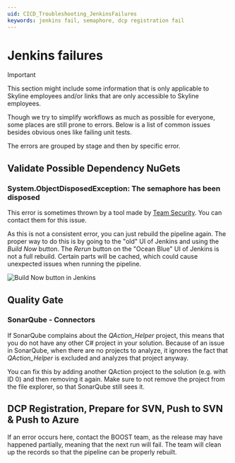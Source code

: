 ```yaml
---
uid: CICD_Troubleshooting_JenkinsFailures
keywords: jenkins fail, semaphore, dcp registration fail
---
```


# Jenkins failures

> [!IMPORTANT]
> This section might include some information that is only applicable to Skyline employees and/or links that are only accessible to Skyline employees.

Though we try to simplify workflows as much as possible for everyone, some places are still prone to errors. Below is a list of common issues besides obvious ones like failing unit tests.

The errors are grouped by stage and then by specific error.

## Validate Possible Dependency NuGets

### System.ObjectDisposedException: The semaphore has been disposed

This error is sometimes thrown by a tool made by [Team Security](mailto:squad.create.security-heimdall@skyline.be). You can contact them for this issue.

As this is not a consistent error, you can just rebuild the pipeline again. The proper way to do this is by going to the "old" UI of Jenkins and using the *Build Now* button. The *Rerun* button on the "Ocean Blue" UI of Jenkins is not a full rebuild. Certain parts will be cached, which could cause unexpected issues when running the pipeline.

![Build Now button in Jenkins](~/develop/images/CICD_Troubleshooting_JenkinsFailures_Rebuild.png)

## Quality Gate

### SonarQube - Connectors

If SonarQube complains about the *QAction_Helper* project, this means that you do not have any other C# project in your solution. Because of an issue in SonarQube, when there are no projects to analyze, it ignores the fact that *QAction_Helper* is excluded and analyzes that project anyway.

You can fix this by adding another QAction project to the solution (e.g. with ID 0) and then removing it again. Make sure to not remove the project from the file explorer, so that SonarQube still sees it.

## DCP Registration, Prepare for SVN, Push to SVN & Push to Azure

If an error occurs here, contact the BOOST team, as the release may have happened partially, meaning that the next run will fail. The team will clean up the records so that the pipeline can be properly rebuilt.
